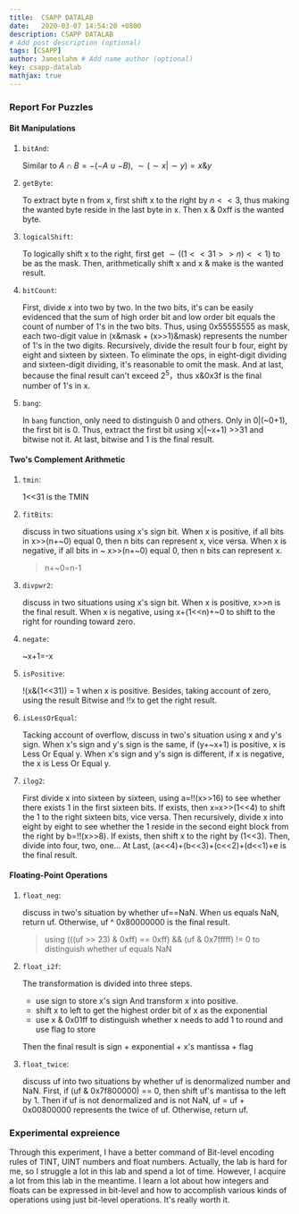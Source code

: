 ```yaml
---
title:  CSAPP DATALAB
date:   2020-03-07 14:54:20 +0800
description: CSAPP DATALAB
# Add post description (optional)
tags: [CSAPP]
author: Jameslahm # Add name author (optional)
key: csapp-datalab
mathjax: true
---
```


### Report For Puzzles

#### Bit Manipulations

1. `bitAnd`:

   Similar to $A \cap B=-(-A \cup -B)$, $\sim (\sim x \lvert \sim y)=x\&y$

2. `getByte`:

   To extract byte n from x, first shift x to the right by $n<<3$, thus making the wanted byte reside in the last byte in x. Then x & 0xff is the wanted byte.

3. `logicalShift`:

   To logically shift x to the right, first get $\sim ((1<<31>>n)<<1)$ to be as the mask. Then, arithmetically shift x and x & make is the wanted result.

4. `bitCount`:

   First, divide x into two by two. In the two bits, it's can be easily evidenced that the sum of high order bit and low order bit equals the count of number of 1's in the two bits. Thus, using 0x55555555 as mask, each two-digit value in (x&mask + (x>>1)&mask) represents the number of 1's in the two digits. Recursively, divide the result four b four, eight by eight and sixteen by sixteen. To eliminate the ops, in eight-digit dividing and sixteen-digit dividing, it's reasonable to omit the mask. And at last, because the final result can't exceed $2^5$，thus x&0x3f is the final number of 1's in x.

5. `bang`:

   In `bang` function, only need to distinguish 0 and others. Only in 0|(~0+1), the first bit is 0. Thus, extract the first bit using x|(~x+1) >>31 and bitwise not it. At last, bitwise and 1 is the final result.



#### Two's Complement Arithmetic

1. `tmin`:

   1<<31 is the TMIN

2. `fitBits`:

   discuss in two situations using x's sign bit. When x is positive, if all bits in x>>(n+~0) equal 0, then n bits can represent x, vice versa. When x is negative, if all bits in ~ x>>(n+~0) equal 0, then n bits can represent x.

   >n+~0=n-1

3. `divpwr2`:

   discuss in two situations using x's sign bit. When x is positive, x>>n is the final result. When x is negative, using x+(1<<n)+~0 to shift to the right for rounding toward zero.

4. `negate`:

   ~x+1=-x

5. `isPositive`:

   !(x&(1<<31)) = 1 when x is positive. Besides, taking account of zero, using the result Bitwise and !!x to get the right result.

6. `isLessOrEqual`:

   Tacking account of overflow, discuss in two's situation using x and y's sign. When x's sign and y's sign is the same, if (y+~x+1) is positive, x is Less Or Equal y. When x's sign and y's sign is different, if x is negative, the x is Less Or Equal y.

7. `ilog2`:

   First divide x into sixteen by sixteen, using a=!!(x>>16) to see whether there exists 1 in the first sixteen bits. If exists, then x=x>>(1<<4) to shift the 1 to the right sixteen bits, vice versa. Then recursively, divide x into eight by eight to see whether the 1 reside in the second eight block from the right by b=!!(x>>8). If exists, then shift x to the right by (1<<3). Then, divide into four, two, one... At Last, (a<<4)+(b<<3)+(c<<2)+(d<<1)+e is the final result.



#### Floating-Point Operations

1. `float_neg`:

   discuss in two's situation by whether uf==NaN. When us equals NaN, return uf. Otherwise, uf ^ 0x80000000 is the final result.

   >using (((uf >> 23) & 0xff) == 0xff) && (uf & 0x7fffff) != 0 to distinguish whether uf equals NaN

2. `float_i2f`:

   The transformation is divided into three steps.

   - use sign to store x's sign And transform x into positive.
   - shift x to left to get the highest order bit of x as the exponential
   - use x & 0x01ff to distinguish whether x needs to add 1 to round and use flag to store

   Then the final result is sign + exponential + x's mantissa + flag

3. `float_twice`:

   discuss uf into two situations by whether uf is denormalized number and NaN. First, if (uf & 0x7f800000) == 0, then shift uf's mantissa to the left by 1. Then if uf is not denormalized and is not NaN, uf = uf + 0x00800000 represents the twice of uf. Otherwise, return uf.



### Experimental expreience

Through this experiment, I have a better command of Bit-level encoding rules of TINT, UINT numbers and float numbers. Actually, the lab is hard for me, so I struggle a lot in this lab and spend a lot of time. However, I acquire a lot from this lab in the meantime. I learn a lot about how integers and floats can be expressed in bit-level and how to accomplish various kinds of operations using just bit-level operations. It's really worth it.
